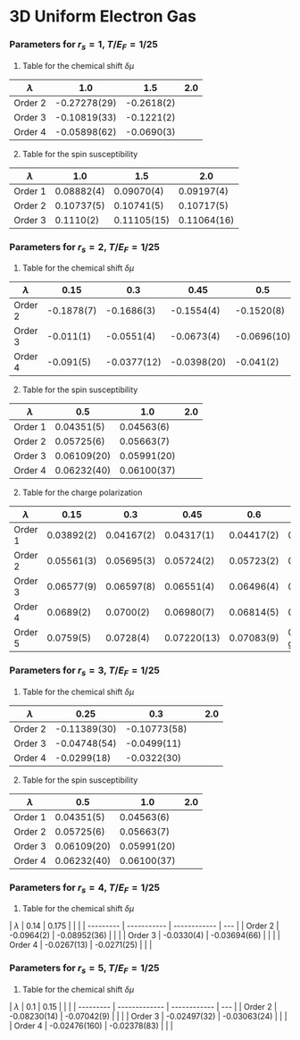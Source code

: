 # 3D Uniform Electron Gas

### Parameters for $r_s=1$, $T/E_F=1/25$

1. Table for the chemical shift $\delta \mu$

| $\lambda$ | 1.0          | 1.5        | 2.0 |
| --------- | ------------ | ---------- | --- |
| Order 2   | -0.27278(29) | -0.2618(2) |     |
| Order 3   | -0.10819(33) | -0.1221(2) |     |
| Order 4   | -0.05898(62) | -0.0690(3) |     |

2. Table for the spin susceptibility

| $\lambda$ | 1.0        | 1.5         | 2.0         |
| --------- | ---------- | ----------- | ----------- |
| Order 1   | 0.08882(4) | 0.09070(4)  | 0.09197(4)  |
| Order 2   | 0.10737(5) | 0.10741(5)  | 0.10717(5)  |
| Order 3   | 0.1110(2)  | 0.11105(15) | 0.11064(16) |

### Parameters for $r_s=2$, $T/E_F=1/25$

1. Table for the chemical shift $\delta \mu$

| $\lambda$ | 0.15       | 0.3         | 0.45        | 0.5         | 0.6         | 0.9        | 1.0         | 2.0 |
| --------- | ---------- | ----------- | ----------- | ----------- | ----------- | ---------- | ----------- | --- |
| Order 2   | -0.1878(7) | -0.1686(3)  | -0.1554(4)  | -0.1520(8)  | -0.1453(3)  | -0.1292(1) | -0.1251(10) |     |
| Order 3   | -0.011(1)  | -0.0551(4)  | -0.0673(4)  | -0.0696(10) | -0.0719(5)  | -0.0737(2) | -0.0742(18) |     |
| Order 4   | -0.091(5)  | -0.0377(12) | -0.0398(20) | -0.041(2)   | -0.0432(10) | -0.0478(4) | -0.0494(35) |     |

2. Table for the spin susceptibility

| $\lambda$ | 0.5         | 1.0         | 2.0 |
| --------- | ----------- | ----------- | --- |
| Order 1   | 0.04351(5)  | 0.04563(6)  |     |
| Order 2   | 0.05725(6)  | 0.05663(7)  |     |
| Order 3   | 0.06109(20) | 0.05991(20) |     |
| Order 4   | 0.06232(40) | 0.06100(37) |     |

2. Table for the charge polarization

| $\lambda$ | 0.15       | 0.3        | 0.45        | 0.6        | 0.9           | 2.0 |
| --------- | ---------- | ---------- | ----------- | ---------- | ------------- | --- |
| Order 1   | 0.03892(2) | 0.04167(2) | 0.04317(1)  | 0.04417(2) | 0.04540(1)    |     |
| Order 2   | 0.05561(3) | 0.05695(3) | 0.05724(2)  | 0.05723(2) | 0.05683(1)    |     |
| Order 3   | 0.06577(9) | 0.06597(8) | 0.06551(4)  | 0.06496(4) | 0.06386(3)    |     |
| Order 4   | 0.0689(2)  | 0.0700(2)  | 0.06980(7)  | 0.06814(5) | 0.06813(5)    |     |
| Order 5   | 0.0759(5)  | 0.0728(4)  | 0.07220(13) | 0.07083(9) | 0.07081(8) go |     |


### Parameters for $r_s=3$, $T/E_F=1/25$

1. Table for the chemical shift $\delta \mu$

| $\lambda$ | 0.25         | 0.3          |     | 2.0 |
| --------- | ------------ | ------------ | --- | --- |
| Order 2   | -0.11389(30) | -0.10773(58) |     |     |
| Order 3   | -0.04748(54) | -0.0499(11)  |     |     |
| Order 4   | -0.0299(18)  | -0.0322(30)  |     |     |

2. Table for the spin susceptibility

| $\lambda$ | 0.5         | 1.0         | 2.0 |
| --------- | ----------- | ----------- | --- |
| Order 1   | 0.04351(5)  | 0.04563(6)  |     |
| Order 2   | 0.05725(6)  | 0.05663(7)  |     |
| Order 3   | 0.06109(20) | 0.05991(20) |     |
| Order 4   | 0.06232(40) | 0.06100(37) |     |


### Parameters for $r_s=4$, $T/E_F=1/25$

1. Table for the chemical shift $\delta \mu$

| $\lambda$ | 0.14        | 0.175        |     |  |
| --------- | ----------- | ------------ | --- |
| Order 2   | -0.0964(2)  | -0.08952(36) |     |  |
| Order 3   | -0.0330(4)  | -0.03694(66) |     |  |
| Order 4   | -0.0267(13) | -0.0271(25)  |     |  |

### Parameters for $r_s=5$, $T/E_F=1/25$

1. Table for the chemical shift $\delta \mu$

| $\lambda$ | 0.1           | 0.15         |     |  |
| --------- | ------------- | ------------ | --- |
| Order 2   | -0.08230(14)  | -0.07042(9)  |     |  |
| Order 3   | -0.02497(32)  | -0.03063(24) |     |  |
| Order 4   | -0.02476(160) | -0.02378(83) |     |  |




